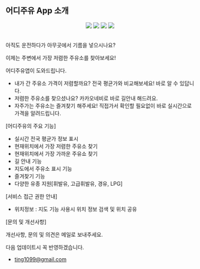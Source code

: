 ## 어디주유 App 소개
<p align="center">
<img src="https://img.shields.io/badge/swift-4.1-blue.svg" />
<img src="https://img.shields.io/badge/xcode-9.4.1-green.svg" />
<img src="https://img.shields.io/badge/ios-11.4-yellow.svg" />
<img src="https://img.shields.io/badge/licence-MIT-lightgrey.svg" /> <br><br>

아직도 운전하다가 아무곳에서 기름을 넣으시나요?

이제는 주변에서 가장 저렴한 주유소를 찾아보세요! 

어디주유앱이 도와드립니다.



- 내가 간 주유소 가격이 저렴할까요? 전국 평균가와 비교해보세요! 바로 알 수 있답니다.
- 저렴한 주유소를 찾으셨나요? 카카오네비로 바로 길안내 해드려요.
- 자주가는 주유소는 즐겨찾기 해주세요! 직접가서 확인할 필요없이 바로 실시간으로 가격을 알려드립니다.



[어디주유의 주요 기능]

- 실시간 전국 평균가 정보 표시
- 현재위치에서 가장 저렴한 주유소 찾기
- 현재위치에서 가장 가까운 주유쇼 찾기
- 길 안내 기능
- 지도에서 주유소 표시 기능
- 즐겨찾기 기능
- 다양한 유종 지원[휘발유, 고급휘발유, 경유, LPG]



[서비스 접근 권한 안내]

- 위치정보 : 지도 기능 사용시 위치 정보 검색 및 위치 공유



[문의 및 개선사항]

개선사항, 문의 및 의견은 메일로 보내주세요.

다음 업데이트시 꼭 반영하겠습니다.

- ting1099@gmail.com
